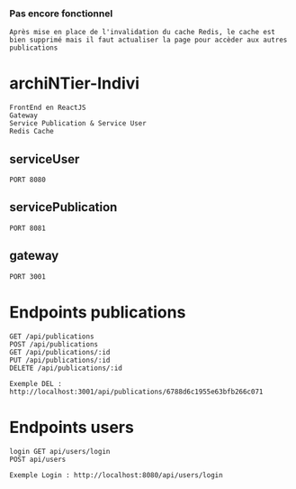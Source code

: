 ### Pas encore fonctionnel
    Après mise en place de l'invalidation du cache Redis, le cache est bien supprimé mais il faut actualiser la page pour accèder aux autres publications
# archiNTier-Indivi
    FrontEnd en ReactJS
    Gateway
    Service Publication & Service User
    Redis Cache

## serviceUser
    PORT 8080

## servicePublication
    PORT 8081
## gateway
    PORT 3001
# Endpoints publications

    GET /api/publications
    POST /api/publications
    GET /api/publications/:id
    PUT /api/publications/:id
    DELETE /api/publications/:id

    Exemple DEL : http://localhost:3001/api/publications/6788d6c1955e63bfb266c071
# Endpoints users

    login GET api/users/login
    POST api/users

    Exemple Login : http://localhost:8080/api/users/login
